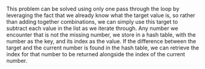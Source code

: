 ​This problem can be solved using only one pass through the loop by leveraging the fact that we already know what the target value is, so rather than adding together combinations, we can simply use this target to subtract each value in the list as we iterate through. Any number we encounter that is not the missing number, we store in a hash table, with the number as the key, and its index as the value. If the difference between the target and the current number is found in the hash table, we can retrieve the index for that number to be returned alongside the index of the current number.
